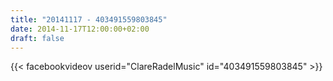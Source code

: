 ```yaml
---
title: "20141117 - 403491559803845"
date: 2014-11-17T12:00:00+02:00
draft: false
---
```


{{< facebookvideov userid="ClareRadelMusic" id="403491559803845" >}}